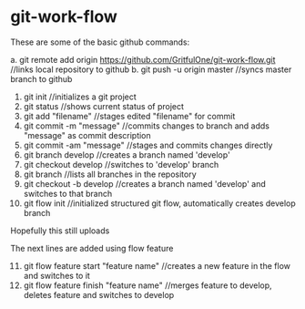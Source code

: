 # git-work-flow

These are some of the basic github commands:

a. git remote add origin https://github.com/GritfulOne/git-work-flow.git //links local repository to github
b. git push -u origin master //syncs master branch to github 

1. git init //initializes a git project
2. git status //shows current status of project
3. git add "filename" //stages edited "filename" for commit
4. git commit -m "message" //commits changes to branch and adds "message" as commit description
5. git commit -am "message" //stages and commits changes directly
6. git branch develop //creates a branch named 'develop'
7. git checkout develop //switches to 'develop' branch
8. git branch //lists all branches in the repository
9. git checkout -b develop //creates a branch named 'develop' and switches to that branch
10. git flow init //initialized structured git flow, automatically creates develop branch

Hopefully this still uploads

The next lines are added using flow feature

11. git flow feature start "feature name" //creates a new feature in the flow and switches to it
12. git flow feature finish "feature name" //merges feature to develop, deletes feature and switches to develop

